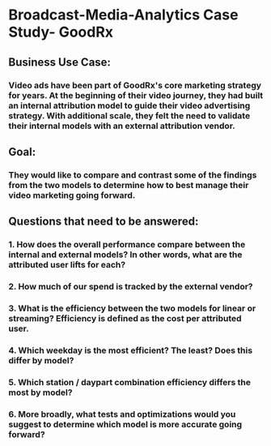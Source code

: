 # Broadcast-Media-Analytics Case Study- GoodRx

## Business Use Case: 
### Video ads have been part of GoodRx's core marketing strategy for years. At the beginning of their video journey, they had built an internal attribution model to guide their video advertising strategy. With additional scale, they felt the need to validate their internal models with an external attribution vendor. 

## Goal: 
### They would like to compare and contrast some of the findings from the two models to determine how to best manage their video marketing going forward.

## Questions that need to be answered:
### 1. How does the overall performance compare between the internal and external models? In other words, what are the attributed user lifts for each?
### 2. How much of our spend is tracked by the external vendor?
### 3. What is the efficiency between the two models for linear or streaming? Efficiency is defined as the cost per attributed user.
### 4. Which weekday is the most efficient? The least? Does this differ by model?
### 5. Which station / daypart combination efficiency differs the most by model?
### 6. More broadly, what tests and optimizations would you suggest to determine which model is more accurate going forward?

